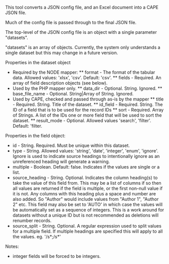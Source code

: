 This tool converts a JSON config file, and an Excel document into a CAPE JSON file.

Much of the config file is passed through to the final JSON file.

The top-level of the JSON config file is an object with a single parameter "datasets".

"datasets" is an array of objects. Currently, the system only understands a single dataset but this may change in a future version.

Properties in the dataset object
* Required by the NODE mapper:
** format - The format of the tabular data. Allowed values: 'xlsx', 'csv'. Default: 'csv'.
** fields - Required. An array of field description objects (see below).
* Used by the PHP mapper only.
** data_dir - Optional. String. Ignored. 
** base_file_name - Optional. String|Array of String. Ignored.
* Used by CAPE, checked and passed through as-is by the mapper
** title - Required. String. Title of the dataset.
** id_field - Required. String. The ID of a field that is to be used for the record IDs
** sort - Required. Array of Strings. A list of the IDs one or more field that will be used to sort the dataset.
** result_mode - Optional. Allowed values 'search', 'filter'. Default: 'filter.
 

Properties in the field object:
* id - String. Required. Must be unique within this dataset. 
* type - String. Allowed values: 'string', 'date', 'integer', 'enum', 'ignore'. Ignore is used to indicate source headings to intentionally ignore as an unreferenced heading will generate a warning.
* multiple - Boolean. Default: false. Indicates if the values are single or a list.
* source_heading - String. Optional. Indicates the column heading(s) to take the value of this field from. This may be a list of columns if so then all values are returned if the field is multiple, or the first non-null value if it is not. Any columns with this heading plus a space and number are also added. So "Author" would include values from "Author 1", "Author 2" etc. This field may also be set to 'AUTO' in which case the values will be automatically set as a sequence of integers. This is a work around for datasets without a unique ID but is not recommended as deletions will renumber records. 
* source_split - String. Optional. A regular expression used to split values for a multiple field. If multiple headings are specified this will apply to all the values. eg. '/s*;/s*'

Notes:
* integer fields will be forced to be integers. 

